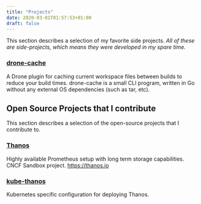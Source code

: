 ```yaml
---
title: "Projects"
date: 2020-03-01T01:57:53+01:00
draft: false
---
```


This section describes a selection of my favorite side projects. _All of these are side-projects, which means they were developed in my spare time._

<!-- ## Go Projects -->

### [drone-cache](https://github.com/meltwater/drone-cache)

A Drone plugin for caching current workspace files between builds to reduce your build times. drone-cache is a small CLI program, written in Go without any external OS dependencies (such as tar, etc).

<!-- ## Kubernetes Projects

### [kluster](https://github.com/kakkoyun/kluster)

TBA

## Prometheus Projects

TBA -->

## Open Source Projects that I contribute

This section describes a selection of the open-source projects that I contribute to.

### [Thanos](https://github.com/thanos-io/thanos)

Highly available Prometheus setup with long term storage capabilities. CNCF Sandbox project. https://thanos.io

### [kube-thanos](https://github.com/thanos-io/kube-thanos)

Kubernetes specific configuration for deploying Thanos.